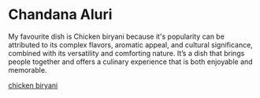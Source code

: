 # Chandana Aluri
My favourite dish is Chicken biryani because it's popularity can be attributed to its complex flavors, aromatic appeal, and cultural significance, combined with its versatility and comforting nature. It’s a dish that brings people together and offers a culinary experience that is both enjoyable and memorable.

[chicken biryani](./food.jpg)




